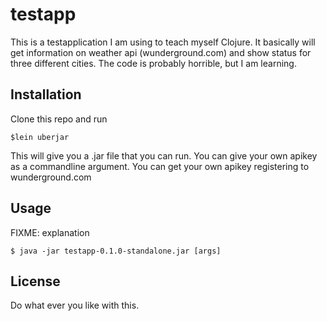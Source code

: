 # testapp

This is a testapplication I am using to teach myself Clojure. It basically will get information on weather api (wunderground.com) and show status for three different cities. The code is probably horrible, but I am learning. 

## Installation

Clone this repo and run 
   
    $lein uberjar 

This will give you a .jar file that you can run. You can give  your own apikey as a commandline argument. You can get your own apikey registering to wunderground.com

## Usage

FIXME: explanation

    $ java -jar testapp-0.1.0-standalone.jar [args]



## License

Do what ever you like with this. 
